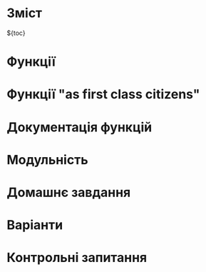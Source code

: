 # Зміст

${toc}

# Функції



# Функції "as first class citizens"

# Документація функцій

# Модульність

# Домашнє завдання

# Варіанти

# Контрольні запитання